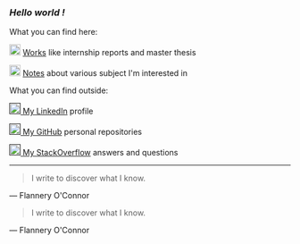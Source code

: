 ### *Hello world !*

What you can find here:

<img src="http://pngimg.com/uploads/book/book_PNG51027.png" height="20px"></img> [Works](works.html) like internship reports and master thesis

<img src="https://cdn.pixabay.com/photo/2012/04/16/11/48/note-35638_960_720.png" height="20px"></img> [Notes](notes.html) about various subject I'm interested in

What you can find outside:

<a href=""><img src="https://content.linkedin.com/content/dam/me/business/en-us/amp/brand-site/v2/bg/LI-Bug.svg.original.svg" height="20px"></img> My LinkedIn</a> profile

<a href=""><img src="https://github.githubassets.com/images/modules/logos_page/GitHub-Mark.png" height="20px"></img> My GitHub</a> personal repositories

<a href=""><img src="https://cdn.sstatic.net/Sites/stackoverflow/company/img/logos/so/so-icon.png?v=c78bd457575a" height="20px"></img> My StackOverflow</a> answers and questions

___
>  I write to discover what I know.

— Flannery O'Connor

>  I write to discover what I know.

— Flannery O'Connor

<!--stackedit_data:
eyJoaXN0b3J5IjpbNDAzNzIzNTM4LDE1Mzg5MDMzMDMsLTUyMD
g2MjM1Nl19
-->